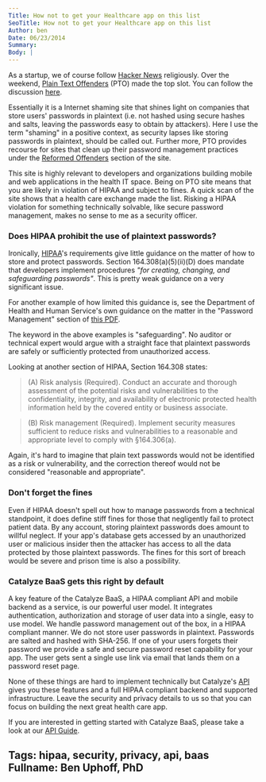 ```yaml
---
Title: How not to get your Healthcare app on this list
SeoTitle: How not to get your Healthcare app on this list
Author: ben
Date: 06/23/2014
Summary: 
Body: |
---
```

As a startup, we of course follow [Hacker News](https://news.ycombinator.com/) religiously. Over the weekend, [Plain Text Offenders](http://plaintextoffenders.com/) (PTO) made the top slot. You can follow the discussion [here](https://news.ycombinator.com/item?id=7927123).

Essentially it is a Internet shaming site that shines light on companies that store users' passwords in plaintext (i.e. not hashed using secure hashes and salts, leaving the passwords easy to obtain by attackers).
Here I use the term "shaming" in a positive context, as security lapses like storing passwords in plaintext, should be called out. Further more, PTO provides recourse for sites that clean up their password management practices under the [Reformed Offenders](http://plaintextoffenders.com/reformed) section of the site.

This site is highly relevant to developers and organizations building mobile and web applications in the health IT space. Being on PTO site means that you are likely in violation of HIPAA and subject to fines. A quick scan of the site shows that a health care exchange made the list. Risking a HIPAA violation for something technically solvable, like secure password management, makes no sense to me as a security officer.

### Does HIPAA prohibit the use of plaintext passwords?
Ironically, [HIPAA](http://www.hhs.gov/ocr/privacy/)'s requirements give little guidance on the matter of how to store and protect passwords. Section 164.308(a)(5)(ii)(D) does mandate that developers implement procedures *"for creating, changing, and safeguarding passwords"*. This is  pretty weak guidance on a very significant issue.

For another example of how limited this guidance is, see the Department of Health and Human Service's own guidance on the matter in the "Password Management" section of [this PDF](http://www.hhs.gov/ocr/privacy/hipaa/administrative/securityrule/adminsafeguards.pdf).

The keyword in the above examples is "safeguarding". No auditor or technical expert would argue with a straight face that plaintext passwords are safely or sufficiently protected from unauthorized access.

Looking at another section of HIPAA, Section 164.308 states:

> (A) Risk analysis (Required). Conduct an accurate and thorough assessment of the potential risks and vulnerabilities to the confidentiality, integrity, and availability of electronic protected health information held by the covered entity or business associate.

> (B) Risk management (Required). Implement security measures sufficient to reduce risks and vulnerabilities to a reasonable and appropriate level to comply with §164.306(a).

Again, it's hard to imagine that plain text passwords would not be identified as a risk or vulnerability, and the correction thereof would not be considered "reasonable and appropriate".

### Don't forget the fines
Even if HIPAA doesn't spell out how to manage passwords from a technical standpoint, it does define stiff fines for those that negligently fail to protect patient data. By any account, storing plaintext passwords does amount to willful neglect. If your app's database gets accessed by an unauthorized user or malicious insider then the attacker has access to all the data protected by those plaintext passwords. The fines for this sort of breach would be severe and prison time is also a possibility.

### Catalyze BaaS gets this right by default
A key feature of the Catalyze BaaS, a HIPAA compliant API and mobile backend as a service, is our powerful user model. It integrates authentication, authorization and storage of user data into a single, easy to use model.
We handle password management out of the box, in a HIPAA compliant manner. We do not store user passwords in plaintext. Passwords are salted and hashed with SHA-256. If one of your users forgets their password we provide a safe and secure password reset capability for your app. The user gets sent a single use link via email that lands them on a password reset page.

None of these things are hard to implement technically but Catalyze's [API](https://docs.catalyze.io/api/latest/) gives you these features and a full HIPAA compliant backend and supported infrastructure. Leave the security and privacy details to us so that you can focus on building the next great health care app.

If you are interested in getting started with Catalyze BaaS, please take a look at our [API Guide](https://docs.catalyze.io/guides/api/latest/).

Tags: hipaa, security, privacy, api, baas
Fullname: Ben Uphoff, PhD
---
